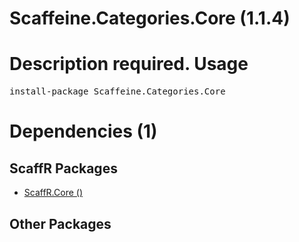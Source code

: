 ﻿Scaffeine.Categories.Core (1.1.4)
======
Description required.
Usage
======
<pre>install-package Scaffeine.Categories.Core</pre>
Dependencies (1)
=====

ScaffR Packages
------
* [ScaffR.Core ()](https://github.com/wcpro/ScaffR/tree/master/src/ScaffR.Core)

Other Packages
------

